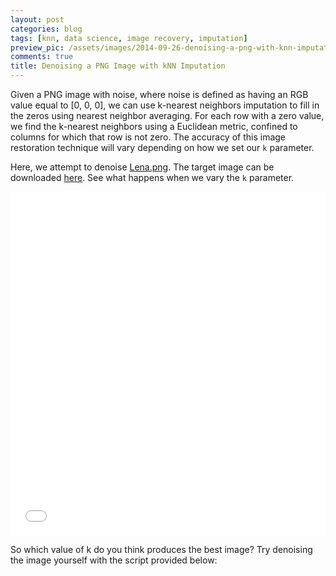 ```yaml
---
layout: post
categories: blog
tags: [knn, data science, image recovery, imputation]
preview_pic: /assets/images/2014-09-26-denoising-a-png-with-knn-imputation.png
comments: true
title: Denoising a PNG Image with kNN Imputation
---
```


Given a PNG image with noise, where noise is defined as having an RGB value equal to [0, 0, 0], we can use k-nearest neighbors imputation to fill in the zeros using nearest neighbor averaging. For each row with a zero value, we find the k-nearest neighbors using a Euclidean metric, confined to columns for which that row is not zero. The accuracy of this image restoration technique will vary depending on how we set our `k` parameter.

Here, we attempt to denoise [Lena.png](https://www.dropbox.com/s/hq40pvtelpawp84/Lena_noise.png?dl=0). The target image can be downloaded [here](https://www.dropbox.com/s/9xduhkpe9zguaro/lenna.png?dl=0). See what happens when we vary the `k` parameter.

<iframe class="imgur-album" width="100%" height="550" frameborder="0" src="//imgur.com/a/USfRg/embed?background=f2f2f2&amp;text=1a1a1a&amp;link=4e76c9"></iframe>

So which value of k do you think produces the best image? Try denoising the image yourself with the script provided below:

<script src="https://gist.github.com/rcquan/bb8066562c15c42678c2.js"></script>
